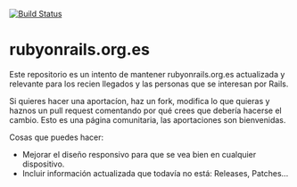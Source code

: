 [![Build Status](https://travis-ci.org/mmontalvo/rubyonrails.org.es.svg?branch=master)](https://travis-ci.org/mmontalvo/rubyonrails.org.es)

rubyonrails.org.es
==================

Este repositorio es un intento de mantener rubyonrails.org.es actualizada y 
relevante para los recien llegados y las personas que se interesan por Rails.

Si quieres hacer una aportacíon, haz un fork, modifica lo que quieras y haznos 
un pull request comentando por qué crees que debería hacerse el cambio. Esto es
una página comunitaria, las aportaciones son bienvenidas.

Cosas que puedes hacer:
* Mejorar el diseño responsivo para que se vea bien en cualquier dispositivo.
* Incluir información actualizada que todavía no está: Releases, Patches...
